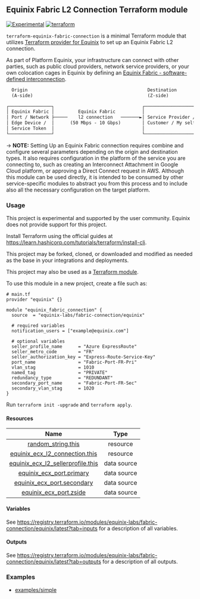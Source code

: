 ## Equinix Fabric L2 Connection Terraform module

[![Experimental](https://img.shields.io/badge/Stability-Experimental-red.svg)](https://github.com/equinix-labs/standards#about-uniform-standards)
[![terraform](https://github.com/equinix-labs/terraform-equinix-template/actions/workflows/integration.yaml/badge.svg)](https://github.com/equinix-labs/terraform-equinix-template/actions/workflows/integration.yaml)

`terraform-equinix-fabric-connection` is a minimal Terraform module that utilizes [Terraform provider for Equinix](https://registry.terraform.io/providers/equinix/equinix/latest) to set up an Equinix Fabric L2 connection.

As part of Platform Equinix, your infrastructure can connect with other parties, such as public cloud providers, network service providers, or your own colocation cages in Equinix by defining an [Equinix Fabric - software-defined interconnection](https://docs.equinix.com/en-us/Content/Interconnection/Fabric/Fabric-landing-main.htm).

```html
  Origin                                             Destination
  (A-side)                                           (Z-side)

┌────────────────┐                                 ┌────────────────────┐
│ Equinix Fabric │         Equinix Fabric          │                    │
│ Port / Network ├─────    l2 connection   ───────►│ Service Provider / │
│ Edge Device /  │      (50 Mbps - 10 Gbps)        │ Customer / My self │
│ Service Token  │                                 │                    │
└────────────────┘                                 └────────────────────┘
```

-> **NOTE:**
Setting Up an Equinix Fabric connection requires combine and configure several parameters depending on the origin and destination types. It also requires configuration in the platform of the service you are connecting to, such as creating an Interconnect Attachment in Google Cloud platform, or approving a Direct Connect request in AWS. Although this module can be used directly, it is intended to be consumed by other service-specific modules to abstract you from this process and to include also all the necessary configuration on the target platform.

### Usage

This project is experimental and supported by the user community. Equinix does not provide support for this project.

Install Terraform using the official guides at <https://learn.hashicorp.com/tutorials/terraform/install-cli>.

This project may be forked, cloned, or downloaded and modified as needed as the base in your integrations and deployments.

This project may also be used as a [Terraform module](https://learn.hashicorp.com/collections/terraform/modules).

To use this module in a new project, create a file such as:

```hcl
# main.tf
provider "equinix" {}

module "equinix_fabric_connection" {
  source  = "equinix-labs/fabric-connection/equinix"

  # required variables
  notification_users = ["example@equinix.com"]

  # optional variables
  seller_profile_name      = "Azure ExpressRoute"
  seller_metro_code        = "FR"
  seller_authorization_key = "Express-Route-Service-Key"
  port_name                = "Fabric-Port-FR-Pri"
  vlan_stag                = 1010
  named_tag                = "PRIVATE"
  redundancy_type          = "REDUNDANT"
  secondary_port_name      = "Fabric-Port-FR-Sec"
  secondary_vlan_stag      = 1020
}
```

Run `terraform init -upgrade` and `terraform apply`.

#### Resources

| Name | Type |
| :-----: | :------: |
| [random_string.this](https://registry.terraform.io/providers/hashicorp/random/latest/docs/resources/string) | resource |
| [equinix_ecx_l2_connection.this](https://registry.terraform.io/providers/equinix/equinix/latest/docs/resources/equinix_ecx_l2_connection) | resource |
| [equinix_ecx_l2_sellerprofile.this](https://registry.terraform.io/providers/equinix/equinix/latest/docs/data-sources/equinix_ecx_l2_sellerprofile) | data source |
| [equinix_ecx_port.primary](https://registry.terraform.io/providers/equinix/equinix/latest/docs/data-sources/equinix_ecx_port) | data source |
| [equinix_ecx_port.secondary](https://registry.terraform.io/providers/equinix/equinix/latest/docs/data-sources/equinix_ecx_port) | data source |
| [equinix_ecx_port.zside](https://registry.terraform.io/providers/equinix/equinix/latest/docs/data-sources/equinix_ecx_port) | data source |

#### Variables

See <https://registry.terraform.io/modules/equinix-labs/fabric-connection/equinix/latest?tab=inputs> for a description of all variables.

#### Outputs

See <https://registry.terraform.io/modules/equinix-labs/fabric-connection/equinix/latest?tab=outputs> for a description of all outputs.

### Examples

- [examples/simple](examples/simple/)
